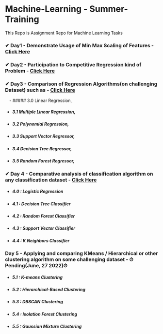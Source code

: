 # **Machine-Learning - Summer-Training**
This Repo is Assignment Repo for Machine Learning Tasks

### ✔ Day1 - Demonstrate Usage of Min Max Scaling of Features  -  [Click Here](https://github.com/Rishabh8827/Machine-Learning---Summer-Training/tree/main/Day%201)

### ✔ Day2 - Participation to Competitive Regression kind of Problem - [Click Here](https://github.com/Rishabh8827/Machine-Learning---Summer-Training/tree/main/Day%202)

### ✔ Day3 - Comparison of Regression Algorithms(on challenging Dataset) such as - [Click Here](https://github.com/Rishabh8827/Machine-Learning---Summer-Training/tree/main/Day%203)
   &emsp;- ##### 3.0  Linear Regression,
   - ##### 3.1  Multiple Linear Regression,
   - ##### 3.2  Polynomial Regression,
   - ##### 3.3  Support Vector Regressor,
   - ##### 3.4  Decision Tree Regressor,
   - ##### 3.5  Random Forest Regressor,
   
### ✔ Day 4 - Comparative analysis of classification algorithm on any classification dataset - [Click Here](https://github.com/Rishabh8827/Machine-Learning---Summer-Training/tree/main/Day%204)
   - ##### 4.0 : Logistic Regression
   - ##### 4.1 : Decision Tree Classifier
   - ##### 4.2 : Random Forest Classifier
   - ##### 4.3 : Support Vector Classifier
   - ##### 4.4 : K Neighbors Classifier

### Day 5 - Applying and comparing KMeans / Hierarchical or other clustering algorithm on some challenging dataset - ⏱Pending(June, 27 2022)⏱
   - ##### 5.1 : K-means Clustering
   - ##### 5.2 : Hierarchical-Based Clustering
   - ##### 5.3 : DBSCAN Clustering
   - ##### 5.4 : Isolation Forest Clustering
   - ##### 5.5 : Gaussian Mixture Clustering

